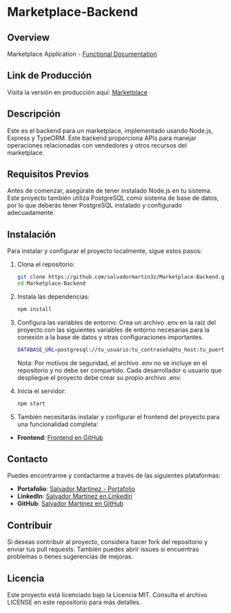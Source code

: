 # Marketplace-Backend

## Overview
Marketplace Application - [Functional Documentation](https://github.com/salvadormartin3z/Marketplace/blob/main/README.md)

## Link de Producción
Visita la versión en producción aquí: [Marketplace](https://marketplace-salvadormartinez.netlify.app/)

## Descripción
Este es el backend para un marketplace, implementado usando Node.js, Express y TypeORM. Este backend proporciona APIs para manejar operaciones relacionadas con vendedores y otros recursos del marketplace.

## Requisitos Previos
Antes de comenzar, asegúrate de tener instalado Node.js en tu sistema. Este proyecto también utiliza PostgreSQL como sistema de base de datos, por lo que deberás tener PostgreSQL instalado y configurado adecuadamente.

## Instalación
Para instalar y configurar el proyecto localmente, sigue estos pasos:

1. Clona el repositorio:
   ```bash
   git clone https://github.com/salvadormartin3z/Marketplace-Backend.git
   cd Marketplace-Backend

2. Instala las dependencias:
    ```bash
    npm install
    ```

3. Configura las variables de entorno:
    Crea un archivo .env en la raíz del proyecto con las siguientes variables de entorno necesarias para la conexión a la base de datos y otras configuraciones importantes.

    ```bash
    DATABASE_URL=postgresql://tu_usuario:tu_contraseña@tu_host:tu_puerto/tu_base_de_datos?ssl=true
    ```

    Nota: Por motivos de seguridad, el archivo .env no se incluye en el repositorio y no debe ser compartido. Cada desarrollador o usuario que despliegue el proyecto debe crear su propio archivo .env.

4. Inicia el servidor:
    ```bash
    npm start
    ```

5. También necesitarás instalar y configurar el frontend del proyecto para una funcionalidad completa:
- **Frontend**: [Frontend en GitHub](https://github.com/salvadormartin3z/Marketplace-Frontend)

## Contacto

Puedes encontrarme y contactarme a través de las siguientes plataformas:

- **Portafolio**: [Salvador Martínez - Portafolio](https://salvadormartin3z.netlify.app/)
- **LinkedIn**: [Salvador Martínez en LinkedIn](https://www.linkedin.com/in/salvadormtz/)
- **GitHub**: [Salvador Martínez en GitHub](https://github.com/salvadormartin3z)

## Contribuir
Si deseas contribuir al proyecto, considera hacer fork del repositorio y enviar tus pull requests. También puedes abrir issues si encuentras problemas o tienes sugerencias de mejoras.

## Licencia
Este proyecto está licenciado bajo la Licencia MIT. Consulta el archivo LICENSE en este repositorio para más detalles.
